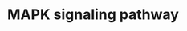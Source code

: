 ---
annotations:
- type: Pathway Ontology
  value: mitogen activated protein kinase signaling pathway
- type: Pathway Ontology
  value: mitogen activated protein kinase signaling pathway
authors:
- S.Burel
- MaintBot
- Khanspers
- Ddigles
- Mkutmon
- Egonw
- Eweitz
description: 'The mitogen-activated protein kinase (MAPK) cascade is a highly conserved
  module that is involved in various cellular functions, including cell proliferation,
  differentiation and migration. Mammals express at least four distinctly regulated
  groups of MAPKs, extracellular signal-related kinases (ERK)-1/2, Jun amino-terminal
  kinases (JNK1/2/3), p38 proteins (p38alpha/beta/gamma/delta) and ERK5, that are
  activated by specific MAPKKs: MEK1/2 for ERK1/2, MKK3/6 for the p38, MKK4/7 (JNKK1/2)
  for the JNKs, and MEK5 for ERK5. Each MAPKK, however, can be activated by more than
  one MAPKKK, increasing the complexity and diversity of MAPK signalling. Presumably
  each MAPKKK confers responsiveness to distinct stimuli. For example, activation
  of ERK1/2 by growth factors depends on the MAPKKK c-Raf, but other MAPKKKs may activate
  ERK1/2 in response to pro-inflammatory stimuli.  Source: KEGG http://www.genome.jp/dbget-bin/www_bget?pathway:map04010'
last-edited: 2021-05-14
organisms:
- Rattus norvegicus
redirect_from:
- /index.php/Pathway:WP358
- /instance/WP358
schema-jsonld:
- '@context': https://schema.org/
  '@id': https://wikipathways.github.io/pathways/WP358.html
  '@type': Dataset
  creator:
    '@type': Organization
    name: WikiPathways
  description: 'The mitogen-activated protein kinase (MAPK) cascade is a highly conserved
    module that is involved in various cellular functions, including cell proliferation,
    differentiation and migration. Mammals express at least four distinctly regulated
    groups of MAPKs, extracellular signal-related kinases (ERK)-1/2, Jun amino-terminal
    kinases (JNK1/2/3), p38 proteins (p38alpha/beta/gamma/delta) and ERK5, that are
    activated by specific MAPKKs: MEK1/2 for ERK1/2, MKK3/6 for the p38, MKK4/7 (JNKK1/2)
    for the JNKs, and MEK5 for ERK5. Each MAPKK, however, can be activated by more
    than one MAPKKK, increasing the complexity and diversity of MAPK signalling. Presumably
    each MAPKKK confers responsiveness to distinct stimuli. For example, activation
    of ERK1/2 by growth factors depends on the MAPKKK c-Raf, but other MAPKKKs may
    activate ERK1/2 in response to pro-inflammatory stimuli.  Source: KEGG http://www.genome.jp/dbget-bin/www_bget?pathway:map04010'
  keywords:
  - Fgfr4
  - Tab1
  - Srf
  - Taok1
  - Rps6ka4
  - Pdgfb
  - Ntrk2
  - Il1r1
  - Nfatc3
  - Fgf6
  - Pla2g4a
  - Cacna1d
  - Crk
  - Ptprr
  - Mapkapk5
  - Dusp1
  - Taok2
  - Cacna1g
  - Map4k4
  - Cacnb1
  - Il1a
  - Cacng3
  - Rac3
  - Cell cycle
  - Ppp3ca
  - Pdgfrb
  - Rac2
  - Cacng7
  - Cacnb4
  - Mapk8ip1
  - Ntf3
  - Ptpn5
  - Cacnb2
  - Dusp3
  - Mapk8ip2
  - Ntf4
  - Nfatc1
  - Egf
  - Rasgrp1
  - Tgfb3
  - Jun
  - Il1r2
  - Map3k12
  - Phosphatidylinositol
  - LOC100910771
  - Mapk3
  - Rras2
  - Gng12
  - Fgf21
  - LOC100912399
  - Rras
  - Fgfr2
  - Mknk2
  - Cacng2
  - Fas
  - Fgf2
  - PRKACA
  - Atf4
  - Fos
  - Pla2g4f
  - p53 signaling pathway
  - Taok3
  - Ntrk1
  - Nr4a1
  - Egfr
  - Dusp4
  - Fgf22
  - Stk4
  - Ca2+
  - Hspb1
  - Dusp6
  - Fgf23
  - Tgfb1
  - Elk1
  - Map4k3
  - Cacng5
  - Map3k2
  - Cacna1f
  - LOC103694380
  - Cacna2d1
  - Map3k5
  - Cacng6
  - Fgf12
  - Il1b
  - IP3
  - Mapk8
  - Stk3
  - Map2k7
  - Dusp9
  - LOC100912585
  - Ppp5c
  - Rap1a
  - Fgfr1
  - Rasa1
  - Fgf11
  - Prkca
  - Stmn1
  - Braf
  - cAMP
  - Tgfbr2
  - PPP3R1
  - Map3k8
  - Ppp3cc
  - Nras
  - Gadd45a
  - Rasgrp3
  - Fgf18
  - Apoptosis
  - Pla2g4e
  - Fgf17
  - Mapkapk2
  - Cacna1c
  - Ngf
  - Cacna1a
  - Mknk1
  - RASGRF2
  - Rapgef2
  - Hspa2
  - Relb
  - Cdc25b
  - Map3k4
  - Lrrk2
  - Map3k20
  - Prkaca
  - Fgf13
  - HSPA6
  - Ppp3cb
  - signaling system
  - Ppp3r2
  - Rasgrf1
  - Ppm1b
  - Cacna1b
  - Prkcg
  - Cdc42
  - Pak1
  - Fgf20
  - Map3k14
  - Lamtor3
  - Myc
  - Flnb
  - Dusp16
  - Map2k2
  - Flnc
  - Cacna1h
  - Cacng4
  - Tgfbr1
  - Mapk9
  - Map4k1
  - Cd14
  - Rasa2
  - Faslg
  - Kras
  - Cacna1s
  - Fgf10
  - Mras
  - Cacnb3
  - Rac1
  - Mapt
  - Sos2
  - Rap1b
  - Ddit3
  - Rps6ka3
  - Sos1
  - Akt3
  - Fgf1
  - Cacng1
  - Map2k3
  - Nfkb2
  - Atf2
  - Nfkb1
  - Rela
  - Fgf19
  - Hspa1a
  - Tnfrsf1a
  - Pla2g4c
  - Ptpn7
  - Prkacb
  - Akt2
  - Mapk1
  - Prkcd
  - Max
  - Flna
  - Dusp7
  - Mef2c
  - Fgf7
  - Mapk14
  - Rasgrp2
  - Jund
  - Raf1
  - Cacna2d4
  - Pdgfa
  - Mapk10
  - Cacng8
  - Pla2g4b
  - Rps6ka5
  - Wnt signaling pathway
  - Map3k6
  - Ikbkb
  - Map2k4
  - Nlk
  - Arrb1
  - Dusp8
  - Tab2
  - Tp53
  - LPS
  - Mapk12
  - Fgf9
  - Fgf14
  - Fgfr3
  - Fgf16
  - CACNA1I
  - Casp3
  - Bdnf
  - Pla2g4d
  - Grb2
  - Tgfb2
  - Elk4
  - Daxx
  - Mapk8ip3
  - Traf6
  - Map4k2
  - Map2k5
  - Arrb2
  - Cacna2d3
  - Mapk13
  - Dusp10
  - Hras
  - Rasgrp4
  - Akt1
  - Map3k11
  - Dusp2
  - Mapkapk3
  - Hspa8
  - DAG
  - Fgf3
  - Mos
  - Ppm1a
  - Map2k1
  - Pak2
  - Fgf8
  - Map3k13
  - Chuk
  - LOC100911248
  - Fgf4
  - Gna12
  - Map2k6
  - PPP5D1
  - Cacna1e
  - Ikbkg
  - Nf1
  - Ecsit
  - Hspa1l
  - Cacna2d2
  - Fgf5
  - Mapk11
  - Traf2
  license: CC0
  name: MAPK signaling pathway
seo: CreativeWork
title: MAPK signaling pathway
wpid: WP358
---